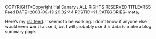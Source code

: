 COPYRIGHT=Copyright Hal Canary / ALL RIGHTS RESERVED
TITLE=RSS Feed
DATE=2003-08-13 20:02:44
POSTID=91
CATEGORIES=meta;

Here's my [rss feed](/wohc-rss.xml). It seems to be working. I don't know if anyone else would even want to use it, but I will probably use this data to make a blog summary page.
